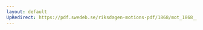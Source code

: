 ```yaml
---
layout: default
UpRedirect: https://pdf.swedeb.se/riksdagen-motions-pdf/1868/mot_1868__ak__00318.pdf
---
```

